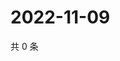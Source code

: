 # 2022-11-09

共 0 条

<!-- BEGIN WEIBO -->
<!-- 最后更新时间 Wed Nov 09 2022 21:35:49 GMT+0800 (China Standard Time) -->

<!-- END WEIBO -->
